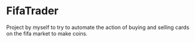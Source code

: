 # FifaTrader
Project by myself to try to automate the action of buying and selling cards on the fifa market to make coins.
